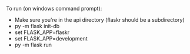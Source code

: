 To run (on windows command prompt):

* Make sure you're in the api directory (flaskr should be a subdirectory)
* py -m flask init-db
* set FLASK_APP=flaskr
* set FLASK_APP=development
* py -m flask run